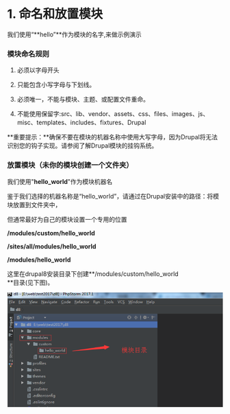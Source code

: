 # 1. 命名和放置模块

我们使用“\*\*hello”\*\*作为模块的名字,来做示例演示

### 模块命名规则

1. 必须以字母开头

2. 只能包含小写字母与下划线。

3. 必须唯一，不能与模块、主题、或配置文件重命。

4. 不能使用保留字:src、lib、vendor、assets、css、files、images、js、misc、templates、includes、fixtures、Drupal

\*\*重要提示：\*\*确保不要在模块的机器名称中使用大写字母，因为Drupal将无法识别您的钩子实现。请参阅了解Drupal模块的挂钩系统。

### 放置模块（未你的模块创建一个文件夹）

我们使用"**hello\_world**"作为模块机器名

鉴于我们选择的机器名称是“hello\_world”，请通过在Drupal安装中的路径：将模块放置到文件夹中，

但通常最好为自己的模块设置一个专用的位置

**/modules/custom/hello\_world**

**/sites/all/modules/hello\_world**

**/modules/hello\_world**

这里在drupal8安装目录下创建\*\*/modules/custom/hello\_world  
\*\*目录\(见下图\)。

[![](https://github.com/qq1060656096/drupal8-book/raw/397333d14ba9291366a812c6aeef6f7b15378e83/assets/1.png)](https://github.com/qq1060656096/drupal8-book/blob/397333d14ba9291366a812c6aeef6f7b15378e83/assets/1.png)

